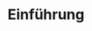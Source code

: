 ---
moduleTitle: Maßnahmen gegenüber Einzelnen
unitTitle: Maßnahmen gegenüber Einzelnen
title: Einführung
module: 4
unit: 0
subunit: 2
type: information
---